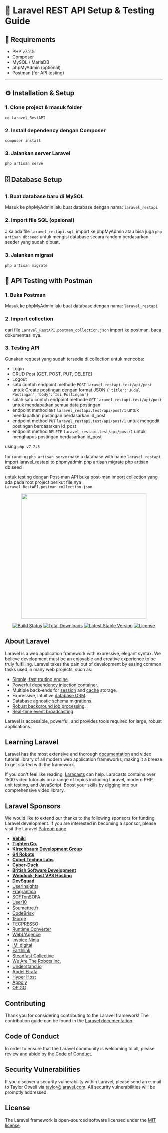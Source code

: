 # 🚀 Laravel REST API Setup & Testing Guide

## 📌 Requirements
- PHP v7.2.5
- Composer
- MySQL / MariaDB
- phpMyAdmin (optional)
- Postman (for API testing)

---

## ⚙️ Installation & Setup

### 1. Clone project & masuk folder
```cd Laravel_RestAPI```
### 2. Install dependency dengan Composer
```composer install```
### 3. Jalankan server Laravel
```php artisan serve```


## 🗄️ Database Setup

### 1. Buat database baru di MySQL
Masuk ke phpMyAdmin lalu buat database dengan nama: ```laravel_restapi```
### 2. Import file SQL (opsional)
Jika ada file ```laravel_restapi.sql```, import ke phpMyAdmin atau bisa juga ```php artisan db:seed``` untuk mengisi database secara random berdasarkan seeder yang sudah dibuat.
### 3. Jalankan migrasi
```php artisan migrate```


## 🧪 API Testing with Postman

### 1. Buka Postman
Masuk ke phpMyAdmin lalu buat database dengan nama: ```laravel_restapi```
### 2. Import collection
cari file ```Laravel_RestAPI.postman_collection.json``` import ke postman. baca dokumentasi nya.

### 3. Testing API
Gunakan request yang sudah tersedia di collection untuk mencoba:
- Login
- CRUD Post (GET, POST, PUT, DELETE)
- Logout
- satu contoh endpoint methode ```POST``` ```laravel_restapi.test/api/post``` untuk Create postingan dengan format JSON ```{'title':'Judul Postingan','body':'Isi Postingan'}```
- salah satu contoh endpoint methode ```GET``` ```laravel_restapi.test/api/post``` untuk mendapatkan semua data postingan
- endpoint method ```GET``` ```laravel_restapi.test/api/post/1``` untuk mendapatkan postingan berdasarkan id_post
- endpoint method ```PUT``` ```laravel_restapi.test/api/post/1``` untuk mengedit postingan berdasarkan id_post
- endpoint method ```DELETE``` ```laravel_restapi.test/api/post/1``` untuk menghapus postingan berdasarkan id_post

using ```php v7.2.5```

for running ```php artisan serve```
make a database with name ```laravel_restapi```
import laravel_restapi to phpmyadmin
php artisan migrate
php artisan db:seed

untuk testing dengan Post-man API
buka post-man import collection yang ada pada root project 
berikut file nya ```Laravel_RestAPI.postman_collection.json```

<p align="center"><img src="https://res.cloudinary.com/dtfbvvkyp/image/upload/v1566331377/laravel-logolockup-cmyk-red.svg" width="400"></p>

<p align="center">
<a href="https://travis-ci.org/laravel/framework"><img src="https://travis-ci.org/laravel/framework.svg" alt="Build Status"></a>
<a href="https://packagist.org/packages/laravel/framework"><img src="https://poser.pugx.org/laravel/framework/d/total.svg" alt="Total Downloads"></a>
<a href="https://packagist.org/packages/laravel/framework"><img src="https://poser.pugx.org/laravel/framework/v/stable.svg" alt="Latest Stable Version"></a>
<a href="https://packagist.org/packages/laravel/framework"><img src="https://poser.pugx.org/laravel/framework/license.svg" alt="License"></a>
</p>

## About Laravel

Laravel is a web application framework with expressive, elegant syntax. We believe development must be an enjoyable and creative experience to be truly fulfilling. Laravel takes the pain out of development by easing common tasks used in many web projects, such as:

- [Simple, fast routing engine](https://laravel.com/docs/routing).
- [Powerful dependency injection container](https://laravel.com/docs/container).
- Multiple back-ends for [session](https://laravel.com/docs/session) and [cache](https://laravel.com/docs/cache) storage.
- Expressive, intuitive [database ORM](https://laravel.com/docs/eloquent).
- Database agnostic [schema migrations](https://laravel.com/docs/migrations).
- [Robust background job processing](https://laravel.com/docs/queues).
- [Real-time event broadcasting](https://laravel.com/docs/broadcasting).

Laravel is accessible, powerful, and provides tools required for large, robust applications.

## Learning Laravel

Laravel has the most extensive and thorough [documentation](https://laravel.com/docs) and video tutorial library of all modern web application frameworks, making it a breeze to get started with the framework.

If you don't feel like reading, [Laracasts](https://laracasts.com) can help. Laracasts contains over 1500 video tutorials on a range of topics including Laravel, modern PHP, unit testing, and JavaScript. Boost your skills by digging into our comprehensive video library.

## Laravel Sponsors

We would like to extend our thanks to the following sponsors for funding Laravel development. If you are interested in becoming a sponsor, please visit the Laravel [Patreon page](https://patreon.com/taylorotwell).

- **[Vehikl](https://vehikl.com/)**
- **[Tighten Co.](https://tighten.co)**
- **[Kirschbaum Development Group](https://kirschbaumdevelopment.com)**
- **[64 Robots](https://64robots.com)**
- **[Cubet Techno Labs](https://cubettech.com)**
- **[Cyber-Duck](https://cyber-duck.co.uk)**
- **[British Software Development](https://www.britishsoftware.co)**
- **[Webdock, Fast VPS Hosting](https://www.webdock.io/en)**
- **[DevSquad](https://devsquad.com)**
- [UserInsights](https://userinsights.com)
- [Fragrantica](https://www.fragrantica.com)
- [SOFTonSOFA](https://softonsofa.com/)
- [User10](https://user10.com)
- [Soumettre.fr](https://soumettre.fr/)
- [CodeBrisk](https://codebrisk.com)
- [1Forge](https://1forge.com)
- [TECPRESSO](https://tecpresso.co.jp/)
- [Runtime Converter](http://runtimeconverter.com/)
- [WebL'Agence](https://weblagence.com/)
- [Invoice Ninja](https://www.invoiceninja.com)
- [iMi digital](https://www.imi-digital.de/)
- [Earthlink](https://www.earthlink.ro/)
- [Steadfast Collective](https://steadfastcollective.com/)
- [We Are The Robots Inc.](https://watr.mx/)
- [Understand.io](https://www.understand.io/)
- [Abdel Elrafa](https://abdelelrafa.com)
- [Hyper Host](https://hyper.host)
- [Appoly](https://www.appoly.co.uk)
- [OP.GG](https://op.gg)

## Contributing

Thank you for considering contributing to the Laravel framework! The contribution guide can be found in the [Laravel documentation](https://laravel.com/docs/contributions).

## Code of Conduct

In order to ensure that the Laravel community is welcoming to all, please review and abide by the [Code of Conduct](https://laravel.com/docs/contributions#code-of-conduct).

## Security Vulnerabilities

If you discover a security vulnerability within Laravel, please send an e-mail to Taylor Otwell via [taylor@laravel.com](mailto:taylor@laravel.com). All security vulnerabilities will be promptly addressed.

## License

The Laravel framework is open-sourced software licensed under the [MIT license](https://opensource.org/licenses/MIT).
